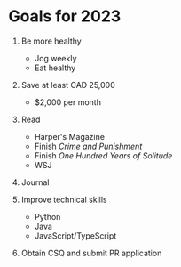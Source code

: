 # Goals for 2023

1. Be more healthy
    - Jog weekly
    - Eat healthy

2. Save at least CAD 25,000
    - $2,000 per month
    
3. Read
    - Harper's Magazine
    - Finish *Crime and Punishment*
    - Finish *One Hundred Years of Solitude*
    - WSJ

4. Journal

5. Improve technical skills
    - Python
    - Java
    - JavaScript/TypeScript

6. Obtain CSQ and submit PR application
